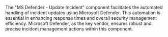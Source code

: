 The "MS Defender - Update Incident" component facilitates the automated handling of incident updates using Microsoft Defender. This automation is essential in enhancing response times and overall security management efficiency. Microsoft Defender, as the key vendor, ensures robust and precise incident management actions within this component.
